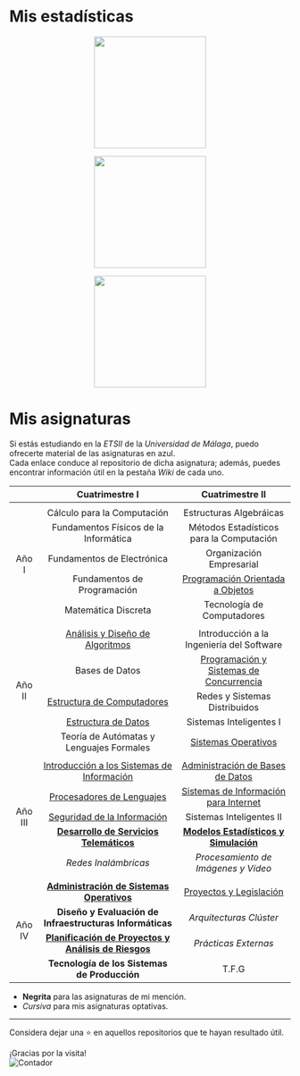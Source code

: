 <!--
**15Galan/15Galan** is a ✨ _special_ ✨ repository because its `README.md` (this file) appears on your GitHub profile.

Here are some ideas to get you started:

- 🔭 I’m currently working on ...
- 🌱 I’m currently learning ...
- 👯 I’m looking to collaborate on ...
- 🤔 I’m looking for help with ...
- 💬 Ask me about ...
- 📫 How to reach me: ...
- 😄 Pronouns: ...
- ⚡ Fun fact: ...
-->

# Mis estadísticas

<p align="center">
  <a href="https://github.com/15Galan">
    <img height="200em" src="https://github-readme-stats.vercel.app/api?username=15Galan&show_icons=true&count_private=true&include_all_commits=true&locale=es" />
  </a>
</p>

<p align="center">
  <a href="https://github.com/15Galan">
    <img height="200em" src="https://github-readme-streak-stats.herokuapp.com/?user=15Galan" />
  </a>
</p>

<p align="center">
  <a href="https://github.com">
    <img height="200em" src="https://github-readme-stats.vercel.app/api/top-langs/?username=15Galan&layout=compact&langs_count=10&&locale=es" />
  </a>
</p>


# Mis asignaturas

Si estás estudiando en la _ETSII_ de la _Universidad de Málaga_, puedo ofrecerte material de las asignaturas en azul.  
Cada enlace conduce al repositorio de dicha asignatura; además, puedes encontrar información útil en la pestaña _Wiki_ de cada uno.

<table align="center">
    <thead align="center">
        <tr>
            <th></th>
            <th>Cuatrimestre I</th>
            <th>Cuatrimestre II</th>
        </tr>
    </thead>
    <tbody align="center">
        <tr>
            <td colspan="4"></td>
        </tr>
        <tr>
            <td rowspan="5">Año I</td>
            <td>Cálculo para la Computación</td>
            <td>Estructuras Algebráicas</td>
        </tr>
        <tr>
            <td>Fundamentos Físicos de la Informática</td>
            <td>Métodos Estadísticos para la Computación</td>
        </tr>
        <tr>
            <td>Fundamentos de Electrónica</td>
            <td>Organización Empresarial</td>
        </tr>
        <tr>
            <td>Fundamentos de Programación</td>
            <td><a href="https://github.com/15Galan/asignatura-109" target="_blank" rel="noopener noreferrer">Programación Orientada a Objetos</a></td>
        </tr>
        <tr>
            <td>Matemática Discreta</td>
            <td>Tecnología de Computadores</td>
        </tr>
        <tr>
            <td colspan="4"></td>
        </tr>
        <tr>
            <td rowspan="5">Año II</td>
            <td><a href="https://github.com/15Galan/asignatura-201" target="_blank" rel="noopener noreferrer">Análisis y Diseño de Algoritmos</a></td>
            <td>Introducción a la Ingeniería del Software</td>
        </tr>
        <tr>
            <td>Bases de Datos</td>
            <td><a href="https://github.com/15Galan/asignatura-207" target="_blank" rel="noopener noreferrer">Programación y Sistemas de Concurrencia</a></td>
        </tr>
        <tr>
            <td><a href="https://github.com/15Galan/asignatura-203" target="_blank" rel="noopener noreferrer">Estructura de Computadores</a></td>
            <td>Redes y Sistemas Distribuidos</td>
        </tr>
        <tr>
            <td><a href="https://github.com/15Galan/asignatura-204" target="_blank" rel="noopener noreferrer">Estructura de Datos</a></td>
            <td>Sistemas Inteligentes I</td>
        </tr>
        <tr>
            <td>Teoría de Autómatas y Lenguajes Formales</td>
            <td><a href="https://github.com/15Galan/asignatura-210" target="_blank" rel="noopener noreferrer">Sistemas Operativos</a></td>
        </tr>
        <tr>
            <td colspan="4"></td>
        </tr>
        <tr>
            <td rowspan="5">Año III</td>
            <td><a href="https://github.com/15Galan/asignatura-301" target="_blank" rel="noopener noreferrer">Introducción a los Sistemas de Información</a></td>
            <td><a href="https://github.com/15Galan/asignatura-305" target="_blank" rel="noopener noreferrer">Administración de Bases de Datos</a></td>
        </tr>
        <tr>
            <td><a href="https://github.com/15Galan/asignatura-302" target="_blank" rel="noopener noreferrer">Procesadores de Lenguajes</a></td>
            <td><a href="https://github.com/15Galan/asignatura-306" target="_blank" rel="noopener noreferrer">Sistemas de Información para Internet</a></td>
        </tr>
        <tr>
            <td><a href="https://github.com/15Galan/asignatura-303" target="_blank" rel="noopener noreferrer">Seguridad de la Información</a></td>
            <td>Sistemas Inteligentes II</td>
        </tr>
        <tr>
            <td><b><a href="https://github.com/15Galan/mencion-330" target="_blank" rel="noopener noreferrer">Desarrollo de Servicios Telemáticos</a></b></td>
            <td><b><a href="https://github.com/15Galan/mencion-331" target="_blank" rel="noopener noreferrer">Modelos Estadísticos y Simulación</a></b></td>
        </tr>
        <tr>
            <td><i>Redes Inalámbricas</i></td>
            <td><i>Procesamiento de Imágenes y Vídeo</i></td>
        </tr>
        <tr>
            <td colspan="4"></td>
        </tr>
        <tr>
            <td rowspan="4">Año IV</td>
            <td><b><a href="https://github.com/15Galan/mencion-430" target="_blank" rel="noopener noreferrer">Administración de Sistemas Operativos</a></b></td>
            <td><a href="https://github.com/15Galan/asignatura-401" target="_blank" rel="noopener noreferrer">Proyectos y Legislación</a></td>
        </tr>
        <tr>
            <td><b>Diseño y Evaluación de Infraestructuras Informáticas</b></td>
            <td><i>Arquitecturas Clúster</i></td>
        </tr>
        <tr>
            <td><b><a href="https://github.com/15Galan/mencion-432" target="_blank" rel="noopener noreferrer">Planificación de Proyectos y Análisis de Riesgos</a></b></td>
            <td><i>Prácticas Externas</i></td>
        </tr>
        <tr>
            <td><b>Tecnología de los Sistemas de Producción</b></td>
            <td>T.F.G</td>
        </tr>
    </tbody>
</table>

* **Negrita** para las asignaturas de mi mención.
* _Cursiva_ para mis asignaturas optativas.

---

 Considera dejar una ⭐ en aquellos repositorios que te hayan resultado útil.  

¡Gracias por la visita!  
![Contador](https://komarev.com/ghpvc/?username=15Galan)
